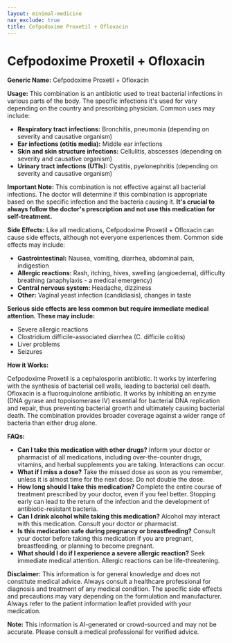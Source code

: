 ```yaml
---
layout: minimal-medicine
nav_exclude: true
title: Cefpodoxime Proxetil + Ofloxacin
---
```


# Cefpodoxime Proxetil + Ofloxacin

**Generic Name:** Cefpodoxime Proxetil + Ofloxacin

**Usage:** This combination is an antibiotic used to treat bacterial infections in various parts of the body.  The specific infections it's used for vary depending on the country and prescribing physician.  Common uses may include:

* **Respiratory tract infections:**  Bronchitis, pneumonia (depending on severity and causative organism)
* **Ear infections (otitis media):**  Middle ear infections
* **Skin and skin structure infections:**  Cellulitis, abscesses (depending on severity and causative organism)
* **Urinary tract infections (UTIs):**  Cystitis, pyelonephritis (depending on severity and causative organism)

**Important Note:** This combination is not effective against all bacterial infections.  The doctor will determine if this combination is appropriate based on the specific infection and the bacteria causing it.  **It's crucial to always follow the doctor's prescription and not use this medication for self-treatment.**

**Side Effects:**  Like all medications, Cefpodoxime Proxetil + Ofloxacin can cause side effects, although not everyone experiences them.  Common side effects may include:

* **Gastrointestinal:** Nausea, vomiting, diarrhea, abdominal pain, indigestion
* **Allergic reactions:** Rash, itching, hives, swelling (angioedema), difficulty breathing (anaphylaxis - a medical emergency)
* **Central nervous system:** Headache, dizziness
* **Other:** Vaginal yeast infection (candidiasis), changes in taste

**Serious side effects are less common but require immediate medical attention.  These may include:**

* Severe allergic reactions
* Clostridium difficile-associated diarrhea (C. difficile colitis)
* Liver problems
* Seizures


**How it Works:**

Cefpodoxime Proxetil is a cephalosporin antibiotic. It works by interfering with the synthesis of bacterial cell walls, leading to bacterial cell death.  Ofloxacin is a fluoroquinolone antibiotic. It works by inhibiting an enzyme (DNA gyrase and topoisomerase IV) essential for bacterial DNA replication and repair, thus preventing bacterial growth and ultimately causing bacterial death. The combination provides broader coverage against a wider range of bacteria than either drug alone.

**FAQs:**

* **Can I take this medication with other drugs?**  Inform your doctor or pharmacist of all medications, including over-the-counter drugs, vitamins, and herbal supplements you are taking.  Interactions can occur.
* **What if I miss a dose?** Take the missed dose as soon as you remember, unless it is almost time for the next dose. Do not double the dose.
* **How long should I take this medication?**  Complete the entire course of treatment prescribed by your doctor, even if you feel better. Stopping early can lead to the return of the infection and the development of antibiotic-resistant bacteria.
* **Can I drink alcohol while taking this medication?**  Alcohol may interact with this medication. Consult your doctor or pharmacist.
* **Is this medication safe during pregnancy or breastfeeding?** Consult your doctor before taking this medication if you are pregnant, breastfeeding, or planning to become pregnant.
* **What should I do if I experience a severe allergic reaction?** Seek immediate medical attention. Allergic reactions can be life-threatening.

**Disclaimer:** This information is for general knowledge and does not constitute medical advice. Always consult a healthcare professional for diagnosis and treatment of any medical condition.  The specific side effects and precautions may vary depending on the formulation and manufacturer.  Always refer to the patient information leaflet provided with your medication.


**Note:** This information is AI-generated or crowd-sourced and may not be accurate. Please consult a medical professional for verified advice.